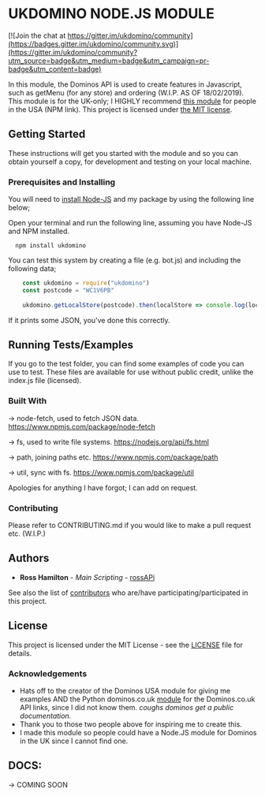# UKDOMINO NODE.JS MODULE

[![Join the chat at https://gitter.im/ukdomino/community](https://badges.gitter.im/ukdomino/community.svg)](https://gitter.im/ukdomino/community?utm_source=badge&utm_medium=badge&utm_campaign=pr-badge&utm_content=badge)

In this module, the Dominos API is used to create features in Javascript, such as getMenu (for any store) and ordering (W.I.P. AS OF 18/02/2019). This module is for the UK-only; I HIGHLY recommend [this module](https://www.npmjs.com/package/dominos "DOMINO USA MODULE") for people in the USA (NPM link). This project is licensed under [the MIT license](https://choosealicense.com/licenses/mit/ "the MIT license").

## Getting Started
These instructions will get you started with the module and so you can obtain yourself a copy, for development and testing on your local machine.

### Prerequisites and Installing
You will need to [install Node-JS](https://nodejs.org/en/download/install "Node-JS") and my package by using the following line below;

Open your terminal and run the following line, assuming you have Node-JS and NPM installed.

```
  npm install ukdomino
```

You can test this system by creating a file (e.g. bot.js) and including the following data;

```javascript
    const ukdomino = require("ukdomino")
    const postcode = "WC1V6PB"
    
    ukdomino.getLocalStore(postcode).then(localStore => console.log(localStore))
```
If it prints some JSON, you've done this correctly.

## Running Tests/Examples

If you go to the test folder, you can find some examples of code you can use to test. These files are available for use without public credit, unlike the index.js file (licensed).

### Built With

-> node-fetch, used to fetch JSON data. https://www.npmjs.com/package/node-fetch

-> fs, used to write file systems. https://nodejs.org/api/fs.html

-> path, joining paths etc. https://www.npmjs.com/package/path

-> util, sync with fs. https://www.npmjs.com/package/util


Apologies for anything I have forgot; I can add on request.

### Contributing

Please refer to CONTRIBUTING.md if you would like to make a pull request etc. (W.I.P.)

## Authors

* **Ross Hamilton** - *Main Scripting* - [rossAPi](https://github.com/rossAPi "User")


See also the list of [contributors](https://github.com/rossAPi/ukdomino/contributors) who are/have participating/participated in this project.

## License

This project is licensed under the MIT License - see the [LICENSE](LICENSE) file for details.

### Acknowledgements

* Hats off to the creator of the Dominos USA module for giving me examples AND the Python dominos.co.uk [module](https://github.com/tomasbasham/dominos) for the Dominos.co.uk API links, since I did not know them. *coughs dominos get a public documentation.* 
* Thank you to those two people above for inspiring me to create this.
* I made this module so people could have a Node.JS module for Dominos in the UK since I cannot find one.

## DOCS: 
-> COMING SOON
